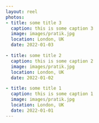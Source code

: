 ```yaml
---
layout: reel
photos:
- title: some title 3
  caption: this is some caption 3
  image: images/pratik.jpg
  location: London, UK
  date: 2022-01-03

- title: some title 2
  caption: this is some caption 2
  image: images/pratik.jpg
  location: London, UK
  date: 2022-01-02

- title: some title 1
  caption: this is some caption 1
  image: images/pratik.jpg
  location: London, UK
  date: 2022-01-01
---
```

